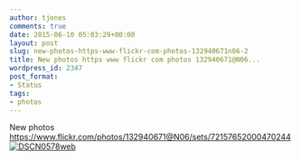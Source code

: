 ```yaml
---
author: tjones
comments: true
date: 2015-06-10 05:03:29+00:00
layout: post
slug: new-photos-https-www-flickr-com-photos-132940671n06-2
title: New photos https www flickr com photos 132940671@N06...
wordpress_id: 2347
post_format:
- Status
tags:
- photos
---
```


New photos https://www.flickr.com/photos/132940671@N06/sets/72157652000470244
[![DSCN0578web](http://www.theojones.name/wp-content/uploads/2015/06/DSCN0578web.jpg)](http://www.theojones.name/wp-content/uploads/2015/06/DSCN0578web.jpg)

